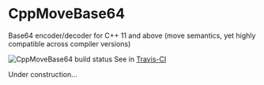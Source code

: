 # CppMoveBase64
Base64 encoder/decoder for C++ 11 and above (move semantics, yet highly compatible across compiler versions)

![CppMoveBase64 build status](https://api.travis-ci.com/mkrevuelta/CppMoveBase64.png "CppMoveBase64 build status") See in [Travis-CI](https://travis-ci.com/mkrevuelta/CppMoveBase64)

Under construction...

